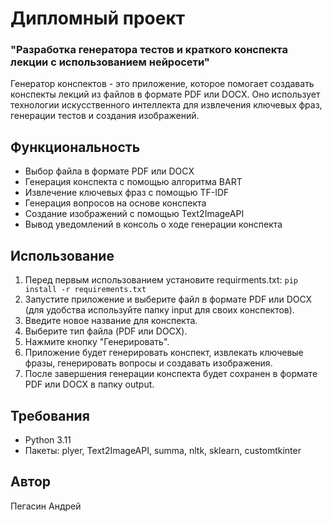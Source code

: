 ﻿# Дипломный проект 
### "Разработка генератора тестов и краткого конспекта лекции с использованием нейросети"

Генератор конспектов - это приложение, которое помогает создавать конспекты лекций из файлов в формате PDF или DOCX. Оно использует технологии искусственного интеллекта для извлечения ключевых фраз, генерации тестов и создания изображений.


## Функциональность

- Выбор файла в формате PDF или DOCX
- Генерация конспекта с помощью алгоритма BART
- Извлечение ключевых фраз с помощью TF-IDF
- Генерация вопросов на основе конспекта
- Создание изображений с помощью Text2ImageAPI
- Вывод уведомлений в консоль о ходе генерации конспекта

## Использование

1. Перед первым использованием установите requirments.txt:
   ``` pip install -r requirements.txt ```
2. Запустите приложение и выберите файл в формате PDF или DOCX (для удобства используйте папку input для своих конспектов).
3. Введите новое название для конспекта.
4. Выберите тип файла (PDF или DOCX).
5. Нажмите кнопку "Генерировать".
6. Приложение будет генерировать конспект, извлекать ключевые фразы, генерировать вопросы и создавать изображения.
7. После завершения генерации конспекта будет сохранен в формате PDF или DOCX в папку output.

## Требования 
- Python 3.11
- Пакеты: plyer, Text2ImageAPI, summa, nltk, sklearn, customtkinter

## Автор
Пегасин Андрей
